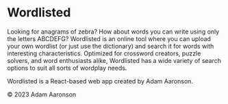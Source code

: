# Wordlisted

Looking for anagrams of zebra? How about words you can write using only the letters ABCDEFG? Wordlisted is an online tool where you can upload your own wordlist (or just use the dictionary) and search it for words with interesting characteristics. Optimized for crossword creators, puzzle solvers, and word enthusiasts alike, Wordlisted has a wide variety of search options to suit all sorts of wordplay needs.

Wordlisted is a React-based web app created by Adam Aaronson.

&copy; 2023 Adam Aaronson
